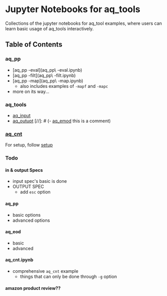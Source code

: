 # Jupyter Notebooks for aq_tools

Collections of the jupyter notebooks for aq_tool examples, where users can learn basic usage of aq_tools interactively.

## Table of Contents
### aq_pp
- [aq_pp -eval](aq_pp\ -eval.ipynb)
- [aq_pp -filt](aq_pp\ -filt.ipynb)
- [aq_pp -map](aq_pp\ -map.ipynb)
	* also includes examples of `-mapf` and `-mapc`
- more on its way...


### aq_tools
- [aq_input](aq_input.ipynb)
- [aq_outupt](aq_output.ipynb)
[//]: # (- [aq_emod](aq_emod.ipynb) this is a comment) 

### [aq_cnt](aq_cnt.ipynb)


For setup, follow [setup](setup.md)
### Todo
#### in & output Specs
- input spec's basic is done
- OUTPUT SPEC
	- add `esc` option

#### aq_pp
- basic options
- advanced options 

#### aq_eod
- basic 
- advanced


#### aq_cnt.ipynb
- comprehensive `aq_cnt` example
	* things that can only be done through `-g` option


#### amazon product review??
